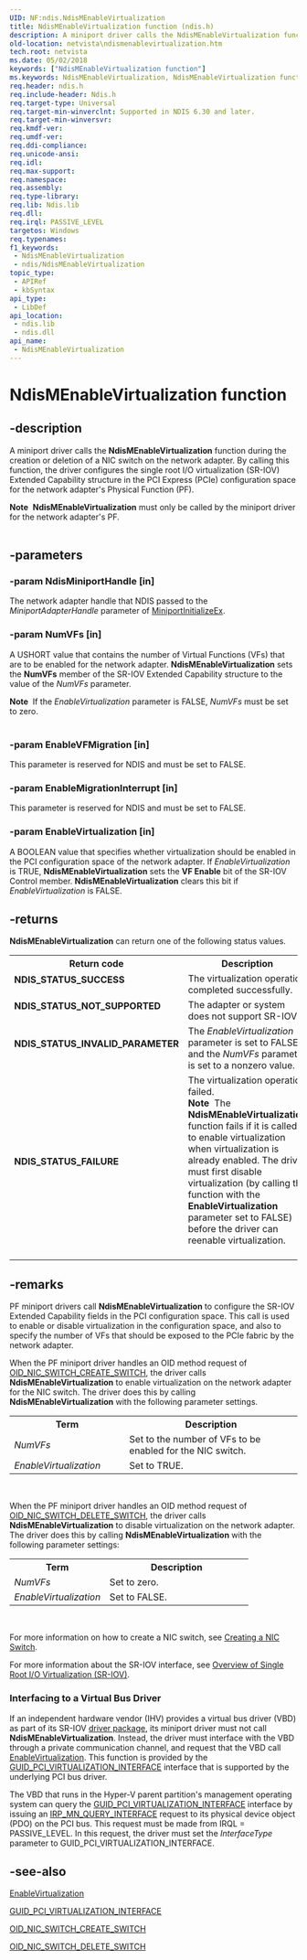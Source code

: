 ```yaml
---
UID: NF:ndis.NdisMEnableVirtualization
title: NdisMEnableVirtualization function (ndis.h)
description: A miniport driver calls the NdisMEnableVirtualization function during the creation or deletion of a NIC switch on the network adapter.
old-location: netvista\ndismenablevirtualization.htm
tech.root: netvista
ms.date: 05/02/2018
keywords: ["NdisMEnableVirtualization function"]
ms.keywords: NdisMEnableVirtualization, NdisMEnableVirtualization function [Network Drivers Starting with Windows Vista], ndis/NdisMEnableVirtualization, netvista.ndismenablevirtualization
req.header: ndis.h
req.include-header: Ndis.h
req.target-type: Universal
req.target-min-winverclnt: Supported in NDIS 6.30 and later.
req.target-min-winversvr: 
req.kmdf-ver: 
req.umdf-ver: 
req.ddi-compliance: 
req.unicode-ansi: 
req.idl: 
req.max-support: 
req.namespace: 
req.assembly: 
req.type-library: 
req.lib: Ndis.lib
req.dll: 
req.irql: PASSIVE_LEVEL
targetos: Windows
req.typenames: 
f1_keywords:
 - NdisMEnableVirtualization
 - ndis/NdisMEnableVirtualization
topic_type:
 - APIRef
 - kbSyntax
api_type:
 - LibDef
api_location:
 - ndis.lib
 - ndis.dll
api_name:
 - NdisMEnableVirtualization
---
```


# NdisMEnableVirtualization function


## -description

A miniport driver calls the <b>NdisMEnableVirtualization</b> function during the creation or deletion of a NIC switch on the network adapter. By calling this function, the driver configures the single root I/O virtualization (SR-IOV) Extended Capability structure in the PCI Express (PCIe) configuration space for the network adapter's Physical Function (PF).
<div class="alert"><b>Note</b>  <b>NdisMEnableVirtualization</b> must only be called by the miniport driver for the network adapter's PF.</div><div> </div>

## -parameters

### -param NdisMiniportHandle [in]


The network adapter handle that NDIS passed to the 
     <i>MiniportAdapterHandle</i> parameter of 
     <a href="/windows-hardware/drivers/ddi/ndis/nc-ndis-miniport_initialize">MiniportInitializeEx</a>.

### -param NumVFs [in]


A USHORT value that contains the number of  Virtual Functions (VFs) that are to be enabled for the network adapter.  <b>NdisMEnableVirtualization</b> sets the <b>NumVFs</b> member of the SR-IOV Extended Capability structure to the value of the <i>NumVFs</i> parameter. 

<div class="alert"><b>Note</b>  If the <i>EnableVirtualization</i> parameter is FALSE, <i>NumVFs</i> must be set to zero.</div>
<div> </div>

### -param EnableVFMigration [in]


 This parameter is reserved for NDIS and must be set to FALSE.

### -param EnableMigrationInterrupt [in]


 This parameter is reserved for NDIS and must be set to FALSE.

### -param EnableVirtualization [in]


A BOOLEAN value that specifies whether  virtualization should be enabled in the PCI configuration space of the network adapter.  If <i>EnableVirtualization</i> is TRUE, <b>NdisMEnableVirtualization</b> sets the <b>VF Enable</b> bit  of the SR-IOV Control member. <b>NdisMEnableVirtualization</b> clears this bit if <i>EnableVirtualization</i> is FALSE.

## -returns

<b>NdisMEnableVirtualization</b> can return one of the following status values.

<table>
<tr>
<th>Return code</th>
<th>Description</th>
</tr>
<tr>
<td width="40%">
<dl>
<dt><b>NDIS_STATUS_SUCCESS</b></dt>
</dl>
</td>
<td width="60%">
The virtualization operation completed successfully.

</td>
</tr>
<tr>
<td width="40%">
<dl>
<dt><b>NDIS_STATUS_NOT_SUPPORTED</b></dt>
</dl>
</td>
<td width="60%">
The adapter or system does not support SR-IOV.

</td>
</tr>
<tr>
<td width="40%">
<dl>
<dt><b>NDIS_STATUS_INVALID_PARAMETER</b></dt>
</dl>
</td>
<td width="60%">
The <i>EnableVirtualization</i> parameter is set to FALSE and the <i>NumVFs</i> parameter is set to a nonzero value.

</td>
</tr>
<tr>
<td width="40%">
<dl>
<dt><b>NDIS_STATUS_FAILURE</b></dt>
</dl>
</td>
<td width="60%">
The virtualization operation failed.

<div class="alert"><b>Note</b>  The <b>NdisMEnableVirtualization</b> function fails if it is called to enable virtualization when virtualization is already enabled. The driver must first disable virtualization (by calling the function with the <b>EnableVirtualization</b> parameter set to FALSE) before the driver can reenable virtualization.</div>
<div> </div>
</td>
</tr>
</table>

## -remarks

PF miniport drivers call <b>NdisMEnableVirtualization</b> to configure the SR-IOV Extended Capability fields in the PCI configuration space. This call is used to enable or disable virtualization in the configuration space, and also to specify the number of VFs that should be exposed to the PCIe  fabric  by the network adapter.

When the PF miniport driver handles an OID method request of <a href="/windows-hardware/drivers/network/oid-nic-switch-create-switch">OID_NIC_SWITCH_CREATE_SWITCH</a>, the driver calls <b>NdisMEnableVirtualization</b> to enable virtualization on the network adapter for the NIC switch. The driver does this by calling <b>NdisMEnableVirtualization</b> with the following parameter settings.



<table>
<tr>
<th>Term</th>
<th>Description</th>
</tr>
<tr>
<td width="40%">
<a id="NumVFs"></a><a id="numvfs"></a><a id="NUMVFS"></a><i>NumVFs</i>

</td>
<td width="60%">
Set to the number of VFs to be enabled for the NIC switch.

</td>
</tr>
<tr>
<td width="40%">
<a id="EnableVirtualization"></a><a id="enablevirtualization"></a><a id="ENABLEVIRTUALIZATION"></a><i>EnableVirtualization</i>

</td>
<td width="60%">
Set to TRUE.

</td>
</tr>
</table>
 

When the PF miniport driver handles an OID method request of <a href="/windows-hardware/drivers/network/oid-nic-switch-delete-switch">OID_NIC_SWITCH_DELETE_SWITCH</a>, the driver calls <b>NdisMEnableVirtualization</b> to disable virtualization on the network adapter. The driver does this by calling <b>NdisMEnableVirtualization</b> with the following parameter settings:



<table>
<tr>
<th>Term</th>
<th>Description</th>
</tr>
<tr>
<td width="40%">
<a id="NumVFs"></a><a id="numvfs"></a><a id="NUMVFS"></a><i>NumVFs</i>

</td>
<td width="60%">
Set to zero.

</td>
</tr>
<tr>
<td width="40%">
<a id="EnableVirtualization"></a><a id="enablevirtualization"></a><a id="ENABLEVIRTUALIZATION"></a><i>EnableVirtualization</i>

</td>
<td width="60%">
Set to FALSE.

</td>
</tr>
</table>
 

For more information on how to create a NIC switch, see <a href="/windows-hardware/drivers/network/creating-a-nic-switch">Creating a NIC Switch</a>.

For more information about the SR-IOV interface, see 	<a href="/windows-hardware/drivers/network/overview-of-single-root-i-o-virtualization--sr-iov-">Overview of Single Root I/O Virtualization (SR-IOV)</a>.

<h3><a id="Interfacing_to_a_Virtual_Bus_Driver"></a><a id="interfacing_to_a_virtual_bus_driver"></a><a id="INTERFACING_TO_A_VIRTUAL_BUS_DRIVER"></a>Interfacing to a Virtual Bus Driver</h3>
If an independent hardware vendor (IHV) provides a virtual bus driver (VBD) as part of its SR-IOV <a href="/previous-versions/windows/hardware/difxapi/driverpackagepreinstall">driver package</a>, its miniport driver must not call <b>NdisMEnableVirtualization</b>. Instead, the driver must interface with the VBD through a private communication channel, and request that the VBD call <a href="/windows-hardware/drivers/ddi/wdm/nc-wdm-enable_virtualization">EnableVirtualization</a>. This function is provided by the <a href="/previous-versions/windows/hardware/drivers/hh406642(v=vs.85)">GUID_PCI_VIRTUALIZATION_INTERFACE</a> interface that is supported by the underlying PCI bus driver. 

The VBD that runs in the Hyper-V parent partition's management operating system can query the <a href="/previous-versions/windows/hardware/drivers/hh406642(v=vs.85)">GUID_PCI_VIRTUALIZATION_INTERFACE</a> interface by issuing an <a href="/windows-hardware/drivers/kernel/irp-mn-query-interface">IRP_MN_QUERY_INTERFACE</a> request to its physical device object (PDO) on the PCI bus. This request must be made from IRQL = PASSIVE_LEVEL. In this request, the driver must  set the <i>InterfaceType</i> parameter to GUID_PCI_VIRTUALIZATION_INTERFACE.

## -see-also

<b></b>



<a href="/windows-hardware/drivers/ddi/wdm/nc-wdm-enable_virtualization">EnableVirtualization</a>



<a href="/previous-versions/windows/hardware/drivers/hh406642(v=vs.85)">GUID_PCI_VIRTUALIZATION_INTERFACE</a>



<a href="/windows-hardware/drivers/network/oid-nic-switch-create-switch">OID_NIC_SWITCH_CREATE_SWITCH</a>



<a href="/windows-hardware/drivers/network/oid-nic-switch-delete-switch">OID_NIC_SWITCH_DELETE_SWITCH</a>

